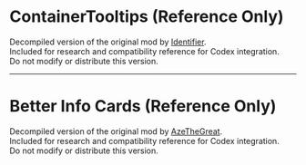 # ContainerTooltips (Reference Only)
Decompiled version of the original mod by [Identifier](https://steamcommunity.com/sharedfiles/filedetails/?id=3576799899).  
Included for research and compatibility reference for Codex integration.  
Do not modify or distribute this version.

---

# Better Info Cards (Reference Only)
Decompiled version of the original mod by [AzeTheGreat](https://github.com/AzeTheGreat/ONI-Mods).  
Included for research and compatibility reference for Codex integration.  
Do not modify or distribute this version.
